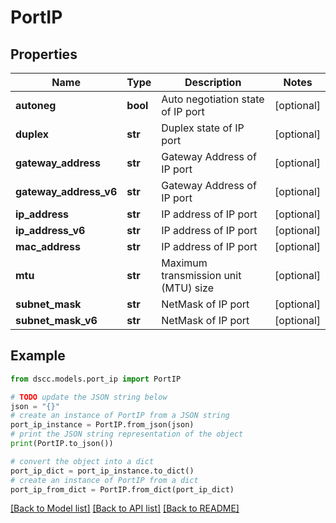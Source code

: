 # PortIP


## Properties

Name | Type | Description | Notes
------------ | ------------- | ------------- | -------------
**autoneg** | **bool** | Auto negotiation state of IP port | [optional] 
**duplex** | **str** | Duplex state of IP port | [optional] 
**gateway_address** | **str** | Gateway Address of IP port | [optional] 
**gateway_address_v6** | **str** | Gateway Address of IP port | [optional] 
**ip_address** | **str** | IP address of IP port | [optional] 
**ip_address_v6** | **str** | IP address of IP port | [optional] 
**mac_address** | **str** | IP address of IP port | [optional] 
**mtu** | **str** | Maximum transmission unit (MTU) size | [optional] 
**subnet_mask** | **str** | NetMask of IP port | [optional] 
**subnet_mask_v6** | **str** | NetMask of IP port | [optional] 

## Example

```python
from dscc.models.port_ip import PortIP

# TODO update the JSON string below
json = "{}"
# create an instance of PortIP from a JSON string
port_ip_instance = PortIP.from_json(json)
# print the JSON string representation of the object
print(PortIP.to_json())

# convert the object into a dict
port_ip_dict = port_ip_instance.to_dict()
# create an instance of PortIP from a dict
port_ip_from_dict = PortIP.from_dict(port_ip_dict)
```
[[Back to Model list]](../README.md#documentation-for-models) [[Back to API list]](../README.md#documentation-for-api-endpoints) [[Back to README]](../README.md)


